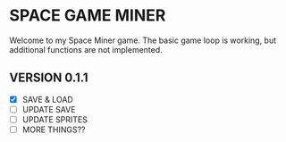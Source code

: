 # SPACE GAME MINER

Welcome to my Space Miner game. The basic game loop is working, but additional functions are not implemented.

## VERSION 0.1.1
- [x] SAVE & LOAD
- [ ] UPDATE SAVE 
- [ ] UPDATE SPRITES
- [ ] MORE THINGS??